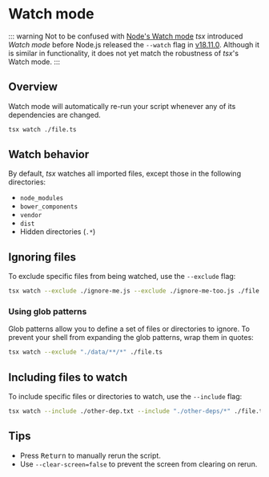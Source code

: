 # Watch mode

::: warning Not to be confused with [Node's Watch mode](https://nodejs.org/docs/latest/api/cli.html#--watch)
_tsx_ introduced _Watch mode_ before Node.js released the `--watch` flag in [v18.11.0](https://github.com/nodejs/node/releases/tag/v18.11.0). Although it is similar in functionality, it does not yet match the robustness of _tsx_'s Watch mode.
:::

## Overview

Watch mode will automatically re-run your script whenever any of its dependencies are changed.

```sh
tsx watch ./file.ts
```

## Watch behavior

By default, _tsx_ watches all imported files, except those in the following directories:
- `node_modules`
- `bower_components`
- `vendor`
- `dist`
- Hidden directories (`.*`)

## Ignoring files

To exclude specific files from being watched, use the `--exclude` flag:

```sh
tsx watch --exclude ./ignore-me.js --exclude ./ignore-me-too.js ./file.ts
```

### Using glob patterns

Glob patterns allow you to define a set of files or directories to ignore. To prevent your shell from expanding the glob patterns, wrap them in quotes:

```sh
tsx watch --exclude "./data/**/*" ./file.ts
```

## Including files to watch

To include specific files or directories to watch, use the `--include` flag:

```sh
tsx watch --include ./other-dep.txt --include "./other-deps/*" ./file.ts
```

## Tips

- Press <kbd>Return</kbd> to manually rerun the script.
- Use `--clear-screen=false` to prevent the screen from clearing on rerun.
